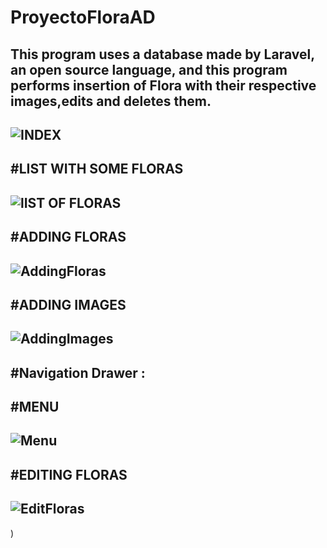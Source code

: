 # ProyectoFloraAD
This program uses a database made by Laravel, an open source language,
and this program performs insertion of Flora with their respective images,edits and deletes them.
--------------------------------------------------------------------------------------------------------------------
![INDEX ](https://user-images.githubusercontent.com/73525861/156179117-679bfc06-39cb-4253-bd55-09173379ea52.png)
--------------------------------------------------------------------------------------------------------------------
#LIST WITH SOME FLORAS 
--------------------------------------------------------------------------------------------------------------------
![lIST OF FLORAS ](https://user-images.githubusercontent.com/73525861/156633119-6b22e39a-bc0f-43da-8cf1-5ed52d6bf870.png)
--------------------------------------------------------------------------------------------------------------------
#ADDING FLORAS 
--------------------------------------------------------------------------------------------------------------------
![AddingFloras](https://user-images.githubusercontent.com/73525861/156179298-ab143f1f-5255-4eeb-9a96-4ed2bd1ea173.png)
--------------------------------------------------------------------------------------------------------------------
#ADDING IMAGES
--------------------------------------------------------------------------------------------------------------------
![AddingImages](https://user-images.githubusercontent.com/73525861/156179420-ddf6c97f-ce34-4297-91af-ad90cfe09e19.png)
--------------------------------------------------------------------------------------------------------------------
#Navigation Drawer :
--------------------------------------------------------------------------------------------------------------------
#MENU
--------------------------------------------------------------------------------------------------------------------
![Menu](https://user-images.githubusercontent.com/73525861/156179806-6b298f00-8321-47dc-8c7d-d88289fa0b22.png)
--------------------------------------------------------------------------------------------------------------------
#EDITING FLORAS
--------------------------------------------------------------------------------------------------------------------
![EditFloras](https://user-images.githubusercontent.com/73525861/156179923-66b3981c-3470-4a7d-9586-afbc190054e7.png)
--------------------------------------------------------------------------------------------------------------------
)

